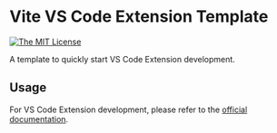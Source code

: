 # Vite VS Code Extension Template

[![The MIT License](https://img.shields.io/badge/license-MIT-orange.svg)](http://opensource.org/licenses/MIT)

A template to quickly start VS Code Extension development.

## Usage

For VS Code Extension development, please refer to the [official documentation](https://code.visualstudio.com/api).
